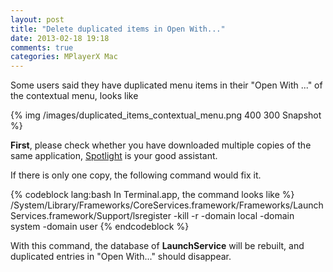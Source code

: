 ```yaml
---
layout: post
title: "Delete duplicated items in Open With..."
date: 2013-02-18 19:18
comments: true
categories: MPlayerX Mac
---
```


Some users said they have duplicated menu items in their "Open With ..." of the contextual menu, looks like

{% img /images/duplicated_items_contextual_menu.png 400 300 Snapshot %}

<!-- more -->

**First**, please check whether you have downloaded multiple copies of the same application, [Spotlight](http://support.apple.com/kb/ht2531) is your good assistant.

If there is only one copy, the following command would fix it.

{% codeblock lang:bash In Terminal.app, the command looks like %}
/System/Library/Frameworks/CoreServices.framework/Frameworks/LaunchServices.framework/Support/lsregister -kill -r -domain local -domain system -domain user
{% endcodeblock %}

With this command, the database of **LaunchService** will be rebuilt, and duplicated entries in "Open With..." should disappear.

